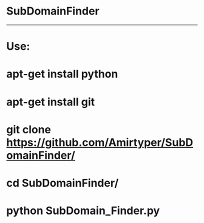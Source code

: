 # SubDomainFinder
----------------
# Use:
# apt-get install python
# apt-get install git
# git clone https://github.com/Amirtyper/SubDomainFinder/
# cd SubDomainFinder/
# python SubDomain_Finder.py
